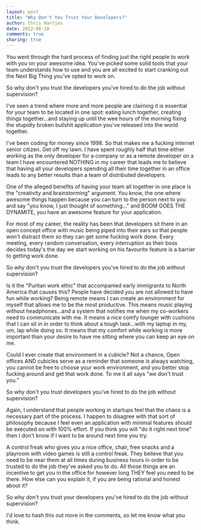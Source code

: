 ```yaml
---
layout: post
title: "Why Don't You Trust Your Developers?" 
author: Chris Hartjes
date: 2012-06-18
comments: true 
sharing: true 
---
```

You went through the hard process of finding just the right people to work with
you on your awesome idea. You've picked some solid tools that your team
understands how to use and you are all excited to start cranking out the Next
Big Thing you've opted to work on.

So why don't you trust the developers you've hired to do the job without
supervision?

I've seen a trend where more and more people are claiming it is essential
for your team to be located in one spot: eating lunch together, creating things
together...and staying up until the wee hours of the morning fixing the
stupidly broken bullshit application you've released into the world together.

I've been coding for money since 1998. So that makes me a fucking internet 
senior citizen. Get off my lawn. I have spent roughly half that time either
working as the only developer for a company or as a remote developer on a team
I have encountered NOTHING in my career that
leads me to believe that having all your developers spending all their
time together in an office leads to any better results than a team of
distributed developers.

One of the alleged benefits of having your team all together in one place
is the "creativity and brainstorming" argument. You know, the one where
awesome things happen because you can turn to the person next to you and
say "you know, I just thought of something..." and BOOM GOES THE DYNAMITE,
you have an awesome feature for your application.

For most of my career, the reality has been that developers sit there in
an open concept office with music being piped into their ears so that 
people won't distract them so they can get some fucking work done. Every
meeting, every random conversation, every interruption as their boss
decides today's the day we start working on his favourite feature is a
barrier to getting work done. 

So why don't you trust the developers you've hired to do the job without supervision?

Is it the "Puritan work ethic" that accompanied early immigrants to North
America that causes this? People have decided you are not allowed to have
fun while working? Being remote means I can create an environment for
myself that allows me to be the most productive. This means music playing
without headphones...and a system that notifies me when my co-workers
need to communicate with me. It means a nice comfy lounger with cushions
that I can sit in in order to think about a tough task...with my laptop
in my, um, lap while doing so. It means that my comfort while working is more
important than your desire to have me sitting where you can keep an eye
on me.

Could I ever create that environment in a cubicle? Not a chance, Open offices AND cubicles 
serve as a reminder that someone is always watching, you cannot be free
to choose your work environment, and you better stop fucking around and get
that work done. To me it all says "we don't trust you."
 
So why don't you trust developers you've hired to do the job without supervision?

Again, I understand that people working in startups feel that the chaos
is a necessary part of the process. I happen to disagree with that sort
of philosophy because I feel even an application with minimal features should
be executed on with 100% effort. If you think you will "do it right next time"
then I don't know if I want to be around next time you try.

A control freak
who gives you a nice office, chair, free snacks and a playroom with
video games is still a control freak. They believe that you need to be
near them at all times during business hours in order to be trusted to
do the job they've asked you to do. All those things are an incentive
to get you in the office for however long THEY feel you need to be there.
How else can you explain it, if you are being rational and honest about it?

So why don't you trust your developers you've hired to do the job without
supervision?

I'd love to hash this out more in the comments, so let me know what you think.
